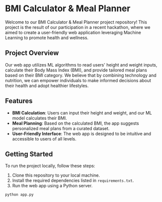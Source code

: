 # BMI Calculator & Meal Planner

Welcome to our BMI Calculator & Meal Planner project repository! This project is the result of our participation in a recent hackathon, where we aimed to create a user-friendly web application leveraging Machine Learning to promote health and wellness.

## Project Overview

Our web app utilizes ML algorithms to read users' height and weight inputs, calculate their Body Mass Index (BMI), and provide tailored meal plans based on their BMI category. We believe that by combining technology and nutrition, we can empower individuals to make informed decisions about their health and adopt healthier lifestyles.

## Features

- **BMI Calculation**: Users can input their height and weight, and our ML model calculates their BMI.
- **Meal Planning**: Based on the calculated BMI, the app suggests personalized meal plans from a curated dataset.
- **User-Friendly Interface**: The web app is designed to be intuitive and accessible to users of all levels.

## Getting Started

To run the project locally, follow these steps:

1. Clone this repository to your local machine.
2. Install the required dependencies listed in `requirements.txt`.
3. Run the web app using a Python server.

```bash
python app.py
